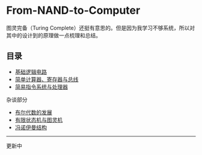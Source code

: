 # From-NAND-to-Computer

 图灵完备（Turing Complete）还挺有意思的。但是因为我学习不够系统，所以对其中的设计到的原理做一点梳理和总结。

## 目录

- [基础逻辑电路](基础逻辑电路.md)
- [简单计算器、寄存器与总线](简单计算器、寄存器与总线.md)
- [简易指令系统与处理器](简易指令系统与处理器.md)


杂谈部分
- [布尔代数的发展](布尔代数的发展.md)
- [有限状态机与图灵机](有限状态机与图灵机.md)
- [冯诺伊曼结构](冯诺伊曼结构.md)
---
更新中
